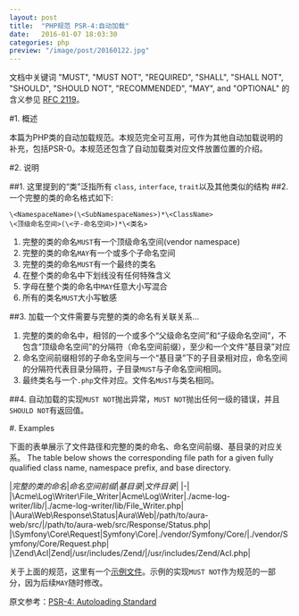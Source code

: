 ```yaml
---
layout: post
title:  "PHP规范 PSR-4:自动加载"
date:   2016-01-07 18:03:30
categories: php
preview: "/image/post/20160122.jpg"
---
```


文档中关键词 "MUST", "MUST NOT", "REQUIRED", "SHALL", "SHALL NOT", "SHOULD", "SHOULD NOT", "RECOMMENDED", "MAY", and "OPTIONAL" 的含义参见 [RFC 2119](http://www.ietf.org/rfc/rfc2119.txt)。

#1. 概述

本篇为PHP类的自动加载规范。本规范完全可互用，可作为其他自动加载说明的补充，包括PSR-0。本规范还包含了自动加载类对应文件放置位置的介绍。

#2. 说明

##1. 这里提到的“类”泛指所有 `class`, `interface`, `trait`以及其他类似的结构
##2.一个完整的类的命名格式如下:

    \<NamespaceName>(\<SubNamespaceNames>)*\<ClassName>
    \<顶级命名空间>(\<子-命名空间>)*\<类名>

1. 完整的类的命名`MUST`有一个顶级命名空间(vendor namespace)
2. 完整的类的命名`MAY`有一个或多个子命名空间
3. 完整的类的命名`MUST`有一个最终的类名
4. 在整个类的命名中下划线没有任何特殊含义
5. 字母在整个类的命名中`MAY`任意大小写混合
6. 所有的类名`MUST`大小写敏感

##3. 加载一个文件需要与完整的类的命名有关联关系...

1. 完整的类的命名中，相邻的一个或多个“父级命名空间”和“子级命名空间”，不包含“顶级命名空间”的分隔符（命名空间前缀），至少和一个文件“基目录”对应
2. 命名空间前缀相邻的子命名空间与一个“基目录”下的子目录相对应，命名空间的分隔符代表目录分隔符，子目录`MUST`与子命名空间相同。
3. 最终类名与一个`.php`文件对应。文件名`MUST`与类名相同。

##4. 自动加载的实现`MUST NOT`抛出异常，`MUST NOT`抛出任何一级的错误，并且`SHOULD NOT`有返回值。

#. Examples

下面的表单展示了文件路径和完整的类的命名、命名空间前缀、基目录的对应关系。
The table below shows the corresponding file path for a given fully qualified class name, namespace prefix, and base directory.

|*完整的类的命名*|*命名空间前缀*|*基目录*|*文件目录*|
|-|
|\Acme\Log\Writer\File_Writer|Acme\Log\Writer|./acme-log-writer/lib/|./acme-log-writer/lib/File_Writer.php|
|\Aura\Web\Response\Status|Aura\Web|/path/to/aura-web/src/|/path/to/aura-web/src/Response/Status.php|
|\Symfony\Core\Request|Symfony\Core|./vendor/Symfony/Core/|./vendor/Symfony/Core/Request.php|
|\Zend\Acl|Zend|/usr/includes/Zend/|/usr/includes/Zend/Acl.php|

关于上面的规范，这里有一个[示例文件](https://github.com/php-fig/fig-standards/blob/master/accepted/PSR-4-autoloader-examples.md)。示例的实现`MUST NOT`作为规范的一部分，因为后续`MAY`随时修改。

原文参考：[PSR-4: Autoloading Standard](http://www.php-fig.org/psr/psr-4/)